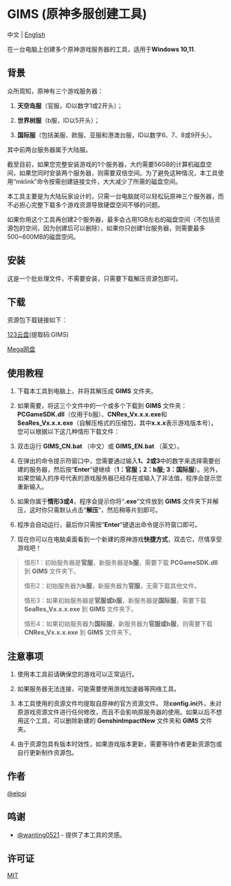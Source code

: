 # GIMS (原神多服创建工具)

中文 | [English](https://github.com/ELPSI/GIMS/blob/main/docs/README_EN.md)

在一台电脑上创建多个原神游戏服务器的工具，适用于**Windows 10,11**.

## 背景
  众所周知，原神有三个游戏服务器：

1. **天空岛服**（官服，ID以数字1或2开头）；

2. **世界树服**（b服，ID以5开头）；

3. **国际服**（包括美服、欧服、亚服和港澳台服，ID以数字6、7、8或9开头）。

其中前两台服务器属于大陆服。

截至目前，如果您完整安装游戏的1个服务器，大约需要56GB的计算机磁盘空间，如果您同时安装两个服务器，则需要双倍空间。为了避免这种情况，本工具使用“mklink”命令按需创建链接文件，大大减少了所需的磁盘空间。

本工具主要是为大陆玩家设计的，只需一台电脑就可以轻松玩原神三个服务器，而不必担心完整下载多个游戏资源导致硬盘空间不够的问题。

如果你用这个工具再创建2个服务器，最多会占用1GB左右的磁盘空间（不包括资源包的空间，因为创建后可以删除），如果你只创建1台服务器，则需要最多500~600MB的磁盘空间。

## 安装
这是一个批处理文件，不需要安装，只需要下载解压资源包即可。

## 下载
资源包下载链接如下：

[123云盘](https://www.123pan.com/s/1ym7Vv-Ka6vd.html)(提取码:GIMS)

[Mega网盘](https://mega.nz/folder/9Z1mVJKC#J7IncDd9njeXiRAje8p3VA)

## 使用教程
1. 下载本工具到电脑上，并将其解压成 **GIMS** 文件夹。

2. 如果需要，将这三个文件中的一个或多个下载到 **GIMS** 文件夹：**PCGameSDK.dll**（仅用于b服）、**CNRes_Vx.x.x.exe**和 **SeaRes_Vx.x.x.exe**（自解压格式的压缩包，其中**x.x.x**表示游戏版本号）。 您可以根据以下这几种情形下载文件：

3. 双击运行 **GIMS_CN.bat** （中文）或 **GIMS_EN.bat** （英文）。

4. 在弹出的命令提示符窗口中，您需要通过输入**1、2或3**中的数字来选择需要创建的服务器，然后按“**Enter**”键继续（**1：官服；2：b服; 3：国际服**）。另外，如果您输入的序号代表的游戏服务器已经存在或输入了非法值，程序会提示您重新输入。

5. 如果你属于**情形3或4**，程序会提示你将“**.exe**”文件放到 **GIMS** 文件夹下并解压，这时你只需默认点击“**解压**”，然后稍等片刻即可。

6. 程序会自动运行，最后你只需按“**Enter**”键退出命令提示符窗口即可。

7. 现在你可以在电脑桌面看到一个新建的原神游戏**快捷方式**，双击它，尽情享受游戏吧！

> 情形1：初始服务器是**官服**，新服务器是**b服**，需要下载 **PCGameSDK.dll** 到 **GIMS** 文件夹下。
>
> 情形2：初始服务器为**b服**，新服务器为**官服**，无需下载其他文件。
>
> 情形3：如果初始服务器是**官服或b服**，新服务器是**国际服**，需要下载 **SeaRes_Vx.x.x.exe** 到 **GIMS** 文件夹下。
>
> 情形4：如果初始服务器为**国际服**，新服务器为**官服或b服**，则需要下载 **CNRes_Vx.x.x.exe** 到 **GIMS** 文件夹下。

## 注意事项
1. 使用本工具前请确保您的游戏可以正常运行。

2. 如果服务器无法连接，可能需要使用游戏加速器等网络工具。

3. 本工具使用的资源文件均提取自原神的官方资源文件。 除**config.ini**外，未对原游戏资源文件进行任何修改，而且不会影响原服务器的使用。如果以后不想用这个工具，可以删除新建的 **GenshinImpactNew** 文件夹和 **GIMS** 文件夹。
4. 由于资源包具有版本时效性，如果游戏版本更新，需要等待作者更新资源包或自行更新制作资源包。

## 作者
[@elpsi](https://github.com/ELPSI)

## 鸣谢
- [@wanting0521](https://github.com/wanting0521) - 提供了本工具的灵感。

## 许可证
[MIT](https://github.com/ELPSI/GIMS/blob/main/LICENSE)